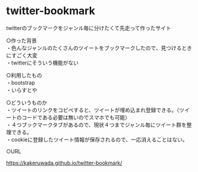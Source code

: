 # twitter-bookmark
twitterのブックマークをジャンル毎に分けたくて先走って作ったサイト

○作った背景  
・色んなジャンルのたくさんのツイートをブックマークしたので、見つけるときにすごく大変  
・twitterにそういう機能がない  

○利用したもの  
・bootstrap  
・いらすとや  

○どういうものか  
・ツイートのリンクをコピペすると、ツイートが埋め込まれ登録できる。（ツイートのコードである必要は無いのでスマホでも可能）  
・４つブックマークタブがあるので、現状４つまでジャンル毎にツイート群を整理できる。  
・cookieに登録したツイート情報が保存されるので、一応消えることはない。  

○URL  

https://kakeruwada.github.io/twitter-bookmark/
